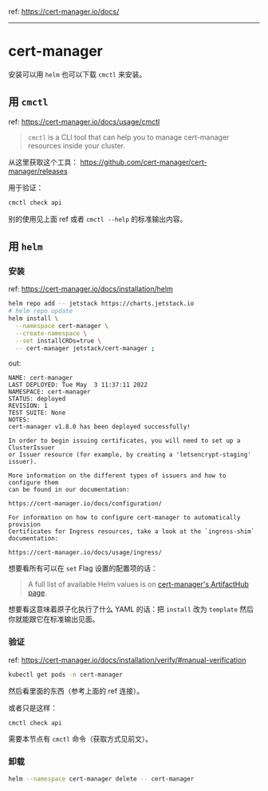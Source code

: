 
ref: https://cert-manager.io/docs/

----

# cert-manager

安装可以用 `helm` 也可以下载 `cmctl` 来安装。

## 用 `cmctl`

ref: https://cert-manager.io/docs/usage/cmctl

> `cmctl` is a CLI tool that can help you to manage cert-manager resources inside your cluster.
> 

从这里获取这个工具： https://github.com/cert-manager/cert-manager/releases

用于验证：

~~~ sh
cmctl check api
~~~

别的使用见上面 ref 或者 `cmctl --help` 的标准输出内容。

## 用 `helm`

### 安装

ref: https://cert-manager.io/docs/installation/helm

~~~ sh
helm repo add -- jetstack https://charts.jetstack.io
# helm repo update
helm install \
  --namespace cert-manager \
  --create-namespace \
  --set installCRDs=true \
  -- cert-manager jetstack/cert-manager ;
~~~

out:

~~~ text
NAME: cert-manager
LAST DEPLOYED: Tue May  3 11:37:11 2022
NAMESPACE: cert-manager
STATUS: deployed
REVISION: 1
TEST SUITE: None
NOTES:
cert-manager v1.8.0 has been deployed successfully!

In order to begin issuing certificates, you will need to set up a ClusterIssuer
or Issuer resource (for example, by creating a 'letsencrypt-staging' issuer).

More information on the different types of issuers and how to configure them
can be found in our documentation:

https://cert-manager.io/docs/configuration/

For information on how to configure cert-manager to automatically provision
Certificates for Ingress resources, take a look at the `ingress-shim`
documentation:

https://cert-manager.io/docs/usage/ingress/
~~~

想要看所有可以在 `set` Flag 设置的配置项的话：

> A full list of available Helm values is on [cert-manager's ArtifactHub page](https://artifacthub.io/packages/helm/cert-manager/cert-manager).
> 

想要看这意味着原子化执行了什么 YAML 的话：把 `install` 改为 `template` 然后你就能跟它在标准输出见面。

### 验证

ref: https://cert-manager.io/docs/installation/verify/#manual-verification

~~~ sh
kubectl get pods -n cert-manager
~~~

然后看里面的东西（参考上面的 ref 连接）。

或者只是这样：

~~~ sh
cmctl check api
~~~

需要本节点有 `cmctl` 命令（获取方式见前文）。

### 卸载

~~~ sh
helm --namespace cert-manager delete -- cert-manager
~~~

